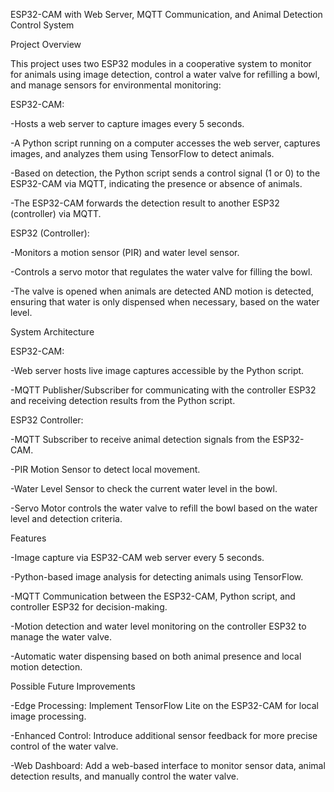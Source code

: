 ESP32-CAM with Web Server, MQTT Communication, and Animal Detection Control System

Project Overview

This project uses two ESP32 modules in a cooperative system to monitor for animals using image detection, control a water valve for refilling a bowl, and manage sensors for environmental monitoring:


ESP32-CAM:

-Hosts a web server to capture images every 5 seconds.

-A Python script running on a computer accesses the web server, captures images, and analyzes them using TensorFlow to detect animals.

-Based on detection, the Python script sends a control signal (1 or 0) to the ESP32-CAM via MQTT, indicating the presence or absence of animals.

-The ESP32-CAM forwards the detection result to another ESP32 (controller) via MQTT.


ESP32 (Controller):

-Monitors a motion sensor (PIR) and water level sensor.

-Controls a servo motor that regulates the water valve for filling the bowl.

-The valve is opened when animals are detected AND motion is detected, ensuring that water is only dispensed when necessary, based on the water level.


System Architecture

ESP32-CAM:

-Web server hosts live image captures accessible by the Python script.

-MQTT Publisher/Subscriber for communicating with the controller ESP32 and receiving detection results from the Python script.


ESP32 Controller:

-MQTT Subscriber to receive animal detection signals from the ESP32-CAM.

-PIR Motion Sensor to detect local movement.

-Water Level Sensor to check the current water level in the bowl.

-Servo Motor controls the water valve to refill the bowl based on the water level and detection criteria.


Features

-Image capture via ESP32-CAM web server every 5 seconds.

-Python-based image analysis for detecting animals using TensorFlow.

-MQTT Communication between the ESP32-CAM, Python script, and controller ESP32 for decision-making.

-Motion detection and water level monitoring on the controller ESP32 to manage the water valve.

-Automatic water dispensing based on both animal presence and local motion detection.


Possible Future Improvements

-Edge Processing: Implement TensorFlow Lite on the ESP32-CAM for local image processing.

-Enhanced Control: Introduce additional sensor feedback for more precise control of the water valve.

-Web Dashboard: Add a web-based interface to monitor sensor data, animal detection results, and manually control the water valve.

